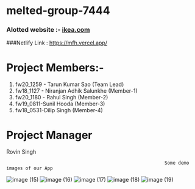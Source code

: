 # melted-group-7444

### Alotted website :- [ikea.com](https://www.ikea.com/)


###Netlify Link : https://mfh.vercel.app/

# Project Members:- 
  1. fw20_1259 - Tarun Kumar Sao (Team Lead)
  2. fw18_1127 - Niranjan Adhik Salunkhe (Member-1)
  3. fw20_1180 - Rahul Singh (Member-2)
  4. fw19_0811-Sunil Hooda (Member-3)
  5. fw18_0531-Dilip Singh (Member-4)
  
# Project Manager
  Rovin Singh




                                                              Some demo images of our App
![image (15)](https://user-images.githubusercontent.com/101391587/213976997-916b4d2d-1a9b-4173-8e95-c3e48725e890.png)
![image (16)](https://user-images.githubusercontent.com/101391587/213977005-d0ee9f09-419a-40b7-8b5e-6fef81facf5a.png)
![image (17)](https://user-images.githubusercontent.com/101391587/213977014-b0766f17-7de3-4c6b-a7f1-7399c3842ef1.png)
![image (18)](https://user-images.githubusercontent.com/101391587/213977027-3a202a17-f971-4436-a9ce-fb62e1638d83.png)
![image (19)](https://user-images.githubusercontent.com/101391587/213977032-15d7e229-9a23-4f59-878c-f06497e05b08.png)
